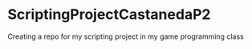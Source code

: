 # ScriptingProjectCastanedaP2
Creating a repo for my scripting project in my  game programming class
